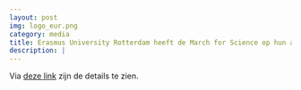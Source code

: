 ```yaml
---
layout: post
img: logo_eur.png
category: media
title: Erasmus University Rotterdam heeft de March for Science op hun agenda geplaatsts
description: |
---
```

  Via [deze link](https://www.eur.nl/nieuws/nieuwsoverzicht/detail/news/9030-march-for-science-science-not-silence/) zijn de details te zien.
